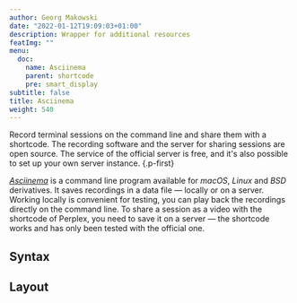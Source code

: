 ```yaml
---
author: Georg Makowski
date: "2022-01-12T19:09:03+01:00"
description: Wrapper for additional resources
featImg: ""
menu:
  doc:
    name: Asciinema
    parent: shortcode
    pre: smart_display
subtitle: false
title: Asciinema
weight: 540
---
```


Record terminal sessions on the command line and share them with a shortcode. The recording software and the server for sharing sessions are open source. The service of the official server is free, and it's also possible to set up your own server instance.
{.p-first} <!--more-->

[_Asciinema_](https://asciinema.org) is a command line program available for _macOS_, _Linux_ and _BSD_ derivatives. It saves recordings in a data file — locally or on a server. Working locally is convenient for testing, you can play back the recordings directly on the command line. To share a session as a video with the shortcode of Perplex, you need to save it on a server — the shortcode works and has only been tested with the official one.

## Syntax

## Layout
